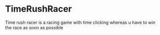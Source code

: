 # TimeRushRacer
Time rush racer is a racing game with time clicking whereas u have to win the race as soon as possible
